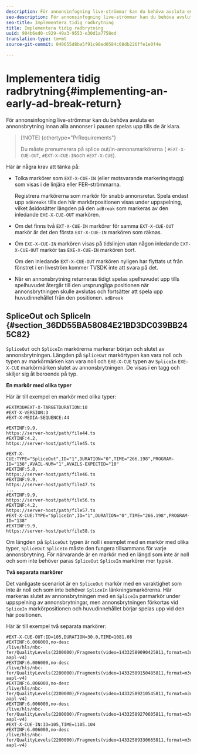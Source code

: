 ```yaml
---
description: För annonsinfogning live-strömmar kan du behöva avsluta en annonsbrytning innan alla annonser i pausen spelas upp tills de är klara.
seo-description: För annonsinfogning live-strömmar kan du behöva avsluta en annonsbrytning innan alla annonser i pausen spelas upp tills de är klara.
seo-title: Implementera tidig radbrytning
title: Implementera tidig radbrytning
uuid: 984b6ed0-c929-49a3-9553-e30d1a7758ed
translation-type: tm+mt
source-git-commit: 040655d8ba5f91c98ed0584c08db226ffe1e0f4e

---
```



# Implementera tidig radbrytning{#implementing-an-early-ad-break-return}

För annonsinfogning live-strömmar kan du behöva avsluta en annonsbrytning innan alla annonser i pausen spelas upp tills de är klara.

>[!NOTE] {othertype=&quot;PrRequirements&quot;}
>
>Du måste prenumerera på splice out/in-annonsmarkörerna ( `#EXT-X-CUE-OUT`, `#EXT-X-CUE-IN`och `#EXT-X-CUE`).

Här är några krav att tänka på:

* Tolka markörer som `EXT-X-CUE-IN` (eller motsvarande markeringstagg) som visas i de linjära eller FER-strömmarna.

   Registrera markörerna som markör för snabb annonsretur. Spela endast upp `adBreaks` tills den här markörpositionen visas under uppspelning, vilket åsidosätter längden på den `adBreak` som markeras av den inledande `EXE-X-CUE-OUT` markören.

* Om det finns två `EXT-X-CUE-IN` markörer för samma `EXT-X-CUE-OUT` markör är det den första `EXT-X-CUE-IN` markören som räknas.

* Om `EXE-X-CUE-IN` markören visas på tidslinjen utan någon inledande `EXT-X-CUE-OUT` markör tas `EXE-X-CUE-IN` markören bort.

   Om den inledande `EXT-X-CUE-OUT` markören nyligen har flyttats ut från fönstret i en liveström kommer TVSDK inte att svara på det.

* När en annonsbrytning returneras tidigt spelas spelhuvudet upp tills spelhuvudet återgår till den ursprungliga positionen när annonsbrytningen skulle avslutas och fortsätter att spela upp huvudinnehållet från den positionen. `adBreak`

## SpliceOut och SpliceIn {#section_36DD55BA58084E21BD3DC039BB245C82}

`SpliceOut` och `SpliceIn` markörerna markerar början och slutet av annonsbrytningen. Längden på `SpliceOut` markörtypen kan vara noll och typen av markörmärken kan vara noll och `EXE-X-CUE` typen av `SpliceIn` `EXE-X-CUE` markörmärken slutet av annonsbrytningen. De visas i en tagg och skiljer sig åt beroende på typ.

**En markör med olika typer**

Här är till exempel en markör med olika typer:

```
#EXTM3U#EXT-X-TARGETDURATION:10
#EXT-X-VERSION:3
#EXT-X-MEDIA-SEQUENCE:44
  
#EXTINF:9.9,
https://server-host/path/file44.ts
#EXTINF:4.2,
https://server-host/path/file45.ts
  
#EXT-X-CUE:TYPE="SpliceOut",ID="1",DURATION="0",TIME="266.198",PROGRAM-ID="138",AVAIL-NUM="1",AVAILS-EXPECTED="10"
#EXTINF:5.8,
https://server-host/path/file46.ts
#EXTINF:9.9,
https://server-host/path/file47.ts
...
#EXTINF:9.9,
https://server-host/path/file56.ts
#EXTINF:4.2,
https://server-host/path/file57.ts
#EXT-X-CUE:TYPE="SpliceIn",ID="1",DURATION="0",TIME="266.198",PROGRAM-ID="138"
#EXTINF:9.9,
https://server-host/path/file58.ts
```

Om längden på `SpliceOut` typen är noll i exemplet med en markör med olika typer, `SpliceOut` `SpliceIn` måste den fungera tillsammans för varje annonsbrytning. För närvarande är en markör med en längd som inte är noll och som inte behöver paras `SpliceOut` `SpliceIn` markörer mer typisk.

**Två separata markörer**

Det vanligaste scenariot är en `SpliceOut` markör med en varaktighet som inte är noll och som inte behöver `SpliceIn` länkningsmarkörerna. Här markeras slutet av annonsbrytningen med en `SpliceIn` parmarkör under uppspelning av annonsbrytningar, men annonsbrytningen förkortas vid `SpliceIn` markörpositionen och huvudinnehållet börjar spelas upp vid den här positionen.

Här är till exempel två separata markörer:

```
#EXT-X-CUE-OUT:ID=105,DURATION=30.0,TIME=1081.08
#EXTINF:6.006000,no-desc
/live/hls/nbc-fer/QualityLevels(2200000)/Fragments(video=14332589090425811,format=m3u8-aapl-v4)
#EXTINF:6.006000,no-desc
/live/hls/nbc-fer/QualityLevels(2200000)/Fragments(video=14332589150485811,format=m3u8-aapl-v4)
#EXTINF:6.006000,no-desc
/live/hls/nbc-fer/QualityLevels(2200000)/Fragments(video=14332589210545811,format=m3u8-aapl-v4)
#EXTINF:6.006000,no-desc
/live/hls/nbc-fer/QualityLevels(2200000)/Fragments(video=14332589270605811,format=m3u8-aapl-v4)
#EXT-X-CUE-IN:ID=105,TIME=1105.104
#EXTINF:6.006000,no-desc
/live/hls/nbc-fer/QualityLevels(2200000)/Fragments(video=14332589330665811,format=m3u8-aapl-v4)
```

